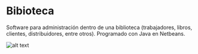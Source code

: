 # Bibioteca
Software para administración dentro de una biblioteca (trabajadores, libros, clientes, distribuidores, entre otros). Programado con Java en Netbeans. 

![alt text](https://github.com/Buhita/Biblioteca/blob/main/Pantallas%20Biblioteca/Menu%20Principal.PNG?raw=true)
